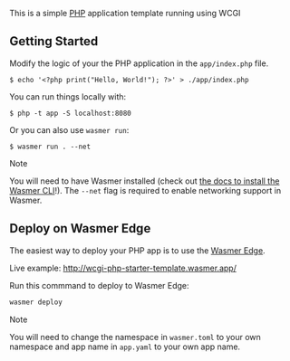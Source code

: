This is a simple [PHP](https://php.org/) application template running using WCGI

## Getting Started

Modify the logic of your the PHP application in the `app/index.php` file.

```console
$ echo '<?php print("Hello, World!"); ?>' > ./app/index.php
```

You can run things locally with:

```
$ php -t app -S localhost:8080
```

Or you can also use `wasmer run`:

```console
$ wasmer run . --net
```

> [!NOTE]
> You will need to have Wasmer installed (check out [the docs to install the Wasmer CLI](https://docs.wasmer.io/install)!). 
> The `--net` flag is required to enable networking support in Wasmer.

## Deploy on Wasmer Edge

The easiest way to deploy your PHP app is to use the [Wasmer Edge](https://wasmer.io/products/edge).

Live example: http://wcgi-php-starter-template.wasmer.app/

Run this commmand to deploy to Wasmer Edge:

```bash
wasmer deploy
```

> [!NOTE]
> You will need to change the namespace in `wasmer.toml` to your own namespace and app name in `app.yaml` to your own app name.

